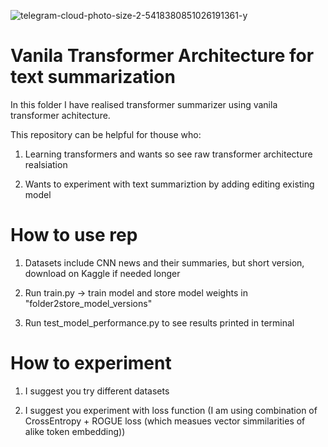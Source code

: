 ![telegram-cloud-photo-size-2-5418380851026191361-y](https://github.com/TimofeyZubashev/transformer_for_text_summarization/assets/120308225/f4dcacac-d0d2-4f49-b7a7-6dfbf0fc8cfd)

# Vanila Transformer Architecture for text summarization

In this folder I have realised transformer summarizer using vanila transformer achitecture.

This repository can be helpful for thouse who:

1) Learning transformers and wants so see raw transformer architecture realsiation

2) Wants to experiment with text summariztion by adding editing existing model

# How to use rep

1) Datasets include CNN news and their summaries, but short version, download on Kaggle if needed longer

2) Run train.py -> train model and store model weights in "folder2store_model_versions"

3) Run test_model_performance.py to see results printed in terminal

# How to experiment

1) I suggest you try different datasets

2) I suggest you experiment with loss function (I am using combination of CrossEntropy + ROGUE loss (which measues vector simmilarities of alike token embedding))
